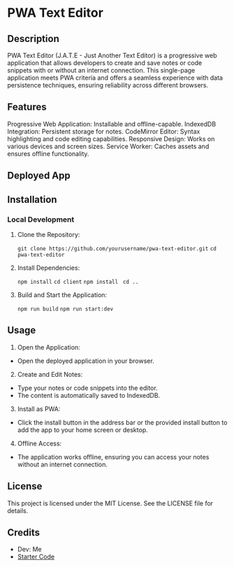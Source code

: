 # PWA Text Editor

## Description
PWA Text Editor (J.A.T.E - Just Another Text Editor) is a progressive web application that allows developers to create and save notes or code snippets with or without an internet connection. This single-page application meets PWA criteria and offers a seamless experience with data persistence techniques, ensuring reliability across different browsers.


## Features
Progressive Web Application: Installable and offline-capable.
IndexedDB Integration: Persistent storage for notes.
CodeMirror Editor: Syntax highlighting and code editing capabilities.
Responsive Design: Works on various devices and screen sizes.
Service Worker: Caches assets and ensures offline functionality.

## Deployed App 


## Installation
### Local Development
1. Clone the Repository:

    `git clone https://github.com/yourusername/pwa-text-editor.git`
   `cd pwa-text-editor`

2. Install Dependencies:

    `npm install`
    `cd client`
    `npm install `
    `cd ..`


3. Build and Start the Application:

    `npm run build`
    `npm run start:dev`



## Usage
1. Open the Application:

 - Open the deployed application in your browser.

2. Create and Edit Notes:

 - Type your notes or code snippets into the editor.
 - The content is automatically saved to IndexedDB.

3. Install as PWA:

 - Click the install button in the address bar or the provided install button to add the app to your home screen or desktop.

4. Offline Access:

 - The application works offline, ensuring you can access your notes without an internet connection.


## License
This project is licensed under the MIT License. See the LICENSE file for details.

## Credits

- Dev: Me 
- [Starter Code](https://github.com/coding-boot-camp/cautious-meme)